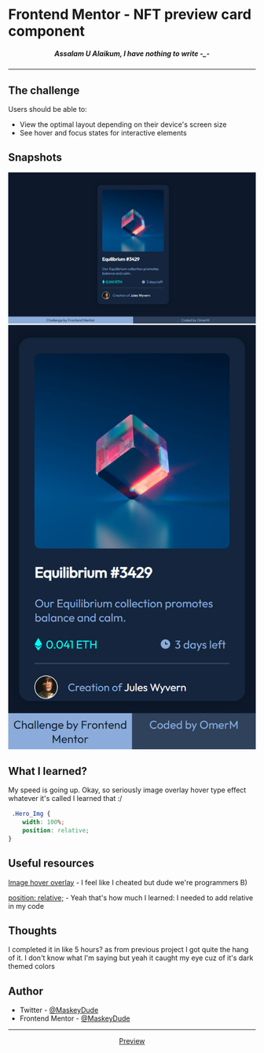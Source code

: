 # Frontend Mentor - NFT preview card component

<h5 align="center">Assalam U Alaikum, I have nothing to write -_-</h5>
<hr>

## The challenge

Users should be able to:

- View the optimal layout depending on their device's screen size
- See hover and focus states for interactive elements

## Snapshots

![](img/desktop.png)
![](img/mobile.png)

## What I learned?

My speed is going up. Okay, so seriously image overlay hover type effect whatever it's called I learned that :/

```css
 .Hero_Img {
    width: 100%;
    position: relative;
}
```

## Useful resources

[Image hover overlay](https://www.w3schools.com/howto/howto_css_image_overlay_icon.asp) - I feel like I cheated but dude we're programmers B)

[position: relative;](https://www.tutorialspoint.com/how-to-create-image-overlay-icon-effect-on-hover-with-css) - Yeah that's how much I learned: I needed to add relative in my code

## Thoughts

I completed it in like 5 hours? as from previous project I got quite the hang of it. I don't know what I'm saying but yeah it caught my eye cuz of it's dark themed colors

## Author

- Twitter - [@MaskeyDude](https://www.twitter.com/MaskeyDude)
- Frontend Mentor - [@MaskeyDude](https://www.frontendmentor.io/profile/MaskeyDude)

<hr>
<div align="center">
<a href="https://maskeydude.github.io/product-preview-card-component/" target="_blank">Preview</a>
</div>